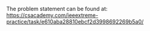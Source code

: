 The problem statement can be found at:
https://csacademy.com/ieeextreme-practice/task/e610aba28810ebcf2d3998692269b5a0/

